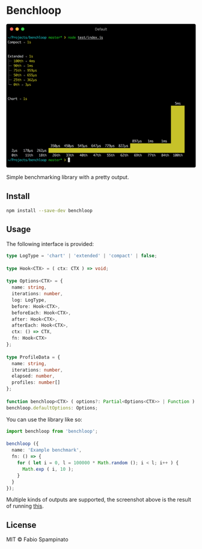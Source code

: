 # Benchloop

<p align="center">
  <img src="./resources/demo.png" width="631" alt="Demo">
</p>

Simple benchmarking library with a pretty output.

## Install

```sh
npm install --save-dev benchloop
```

## Usage

The following interface is provided:

```ts
type LogType = 'chart' | 'extended' | 'compact' | false;

type Hook<CTX> = ( ctx: CTX ) => void;

type Options<CTX> = {
  name: string,
  iterations: number,
  log: LogType,
  before: Hook<CTX>,
  beforeEach: Hook<CTX>,
  after: Hook<CTX>,
  afterEach: Hook<CTX>,
  ctx: () => CTX,
  fn: Hook<CTX>
};

type ProfileData = {
  name: string,
  iterations: number,
  elapsed: number,
  profiles: number[]
};

function benchloop<CTX> ( options?: Partial<Options<CTX>> | Function ): ProfileData;
benchloop.defaultOptions: Options;
```

You can use the library like so:

```ts
import benchloop from 'benchloop';

benchloop ({
  name: 'Example benchmark',
  fn: () => {
    for ( let i = 0, l = 100000 * Math.random (); i < l; i++ ) {
      Math.exp ( i, 10 );
    }
  }
});
```

Multiple kinds of outputs are supported, the screenshot above is the result of running [this](./test/index.js).

## License

MIT © Fabio Spampinato
